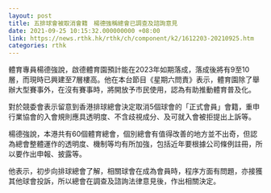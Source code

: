 ```yaml
---
layout: post
title: 五排球會被取消會籍　楊德強稱總會已調查及諮詢意見
date: 2021-09-25 10:15:32.000000000 +08:00
link: https://news.rthk.hk/rthk/ch/component/k2/1612203-20210925.htm
categories: rthk
---
```


體育專員楊德強說，啟德體育園預計能在2023年如期落成，落成後將有9至10層，而現時已興建至7層樓高。他在本台節目《星期六問責》表示，體育園除了舉辦大型賽事外，在沒有賽事時，將開放予市民使用，認為有助推動體育普及化。

對於競委會表示留意到香港排球總會決定取消5個球會的「正式會員」會籍，重申行業協會的入會規則應具透明度、不含歧視成分、及可就入會被拒提出上訴等。

楊德強說，本港共有60個體育總會，個別總會有值得改善的地方並不出奇，但認為總會整體運作的透明度、機制等均有所加強，包括近年要根據公司條例註冊，所以要作出申報、披露等。

他表示，初步向排球總會了解，相關球會在成為會員時，程序方面有問題，亦接獲其他球會投訴，所以總會在調查及諮詢法律意見後，作出相關決定。
